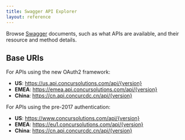 ```yaml
---
title: Swagger API Explorer
layout: reference
---
```


Browse [Swagger](https://swagger.io/) documents, such as what APIs are available, and their resource and method details.

## Base URIs

For APIs using the new OAuth2 framework:

* **US**: https://us.api.concursolutions.com/api/{version}
* **EMEA**: https://emea.api.concursolutions.com/api/{version}
* **China**: https://cn.api.concurcdc.cn/api/{version}

For APIs using the pre-2017 authentication:

* **US**: https://www.concursolutions.com/api/{version}
* **EMEA**: https://eu1.concursolutions.com/api/{version}
* **China**: https://cn.api.concurcdc.cn/api/{version}
